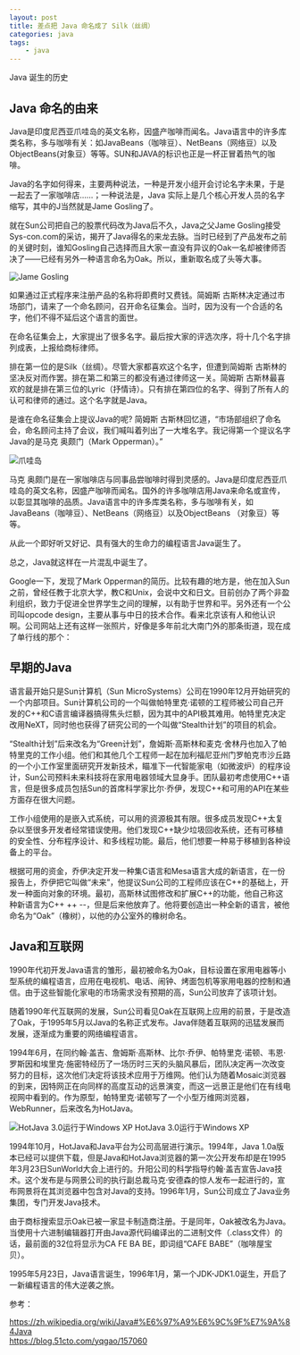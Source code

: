 ```yaml
---
layout: post
title: 差点把 Java 命名成了 Silk（丝绸）
categories: java
tags: 
	- java
---
```


Java 诞生的历史

## Java 命名的由来

Java是印度尼西亚爪哇岛的英文名称，因盛产咖啡而闻名。Java语言中的许多库类名称，多与咖啡有关：如JavaBeans（咖啡豆）、NetBeans（网络豆）以及ObjectBeans(对象豆）等等。SUN和JAVA的标识也正是一杯正冒着热气的咖啡。

Java的名字如何得来，主要两种说法，一种是开发小组开会讨论名字未果，于是一起去了一家咖啡店……；一种说法是，Java 实际上是几个核心开发人员的名字缩写，其中的J当然就是Jame Gosling了。

就在Sun公司把自己的股票代码改为Java后不久，Java之父Jame Gosling接受Sys-con.com的采访，揭开了Java得名的来龙去脉。当时已经到了产品发布之前的关键时刻，谁知Gosling自己选择而且大家一直没有异议的Oak一名却被律师否决了——已经有另外一种语言命名为Oak。所以，重新取名成了头等大事。

![Jame Gosling](http://www.itmind.net/assets/images/2019/java/James_Gosling_2008.jpg)
 
如果通过正式程序来注册产品的名称将即费时又费钱。简姆斯 古斯林决定通过市场部门，请来了一个命名顾问，召开命名征集会。当时，因为没有一个合适的名字，他们不得不延后这个语言的面世。

在命名征集会上，大家提出了很多名字。最后按大家的评选次序，将十几个名字排列成表，上报给商标律师。

排在第一位的是Silk（丝绸）。尽管大家都喜欢这个名字，但遭到简姆斯 古斯林的坚决反对而作罢。排在第二和第三的都没有通过律师这一关。简姆斯 古斯林最喜欢的就是排在第三位的Lyric（抒情诗）。只有排在第四位的名字、得到了所有人的认可和律师的通过。这个名字就是Java。

是谁在命名征集会上提议Java的呢?   简姆斯 古斯林回忆道，“市场部组织了命名会，命名顾问主持了会议，我们喊叫着列出了一大堆名字。我记得第一个提议名字Java的是马克 奥颇门（Mark Opperman）。”

![爪哇岛](http://www.itmind.net/assets/images/2019/java/1024px-Java_Topography.png)

马克 奥颇门是在一家咖啡店与同事品尝咖啡时得到灵感的。Java是印度尼西亚爪哇岛的英文名称，因盛产咖啡而闻名。国外的许多咖啡店用Java来命名或宣传，以彰显其咖啡的品质。Java语言中的许多库类名称，多与咖啡有关，如JavaBeans（咖啡豆）、NetBeans（网络豆）以及ObjectBeans （对象豆）等等。

从此一个即好听又好记、具有强大的生命力的编程语言Java诞生了。

总之，Java就这样在一片混乱中诞生了。

Google一下，发现了Mark Opperman的简历。比较有趣的地方是，他在加入Sun之前，曾经任教于北京大学，教C和Unix，会说中文和日文。目前创办了两个非盈利组织，致力于促进全世界学生之间的理解，以有助于世界和平。另外还有一个公司叫opcode design，主要从事与中日的技术合作。看来北京该有人和他认识啊。公司网站上还有这样一张照片，好像是多年前北大南门外的那条街道，现在成了单行线的那个：

## 早期的Java

语言最开始只是Sun计算机（Sun MicroSystems）公司在1990年12月开始研究的一个内部项目。Sun计算机公司的一个叫做帕特里克·诺顿的工程师被公司自己开发的C++和C语言编译器搞得焦头烂额，因为其中的API极其难用。帕特里克决定改用NeXT，同时他也获得了研究公司的一个叫做“Stealth计划”的项目的机会。

“Stealth计划”后来改名为“Green计划”，詹姆斯·高斯林和麦克·舍林丹也加入了帕特里克的工作小组。他们和其他几个工程师一起在加利福尼亚州门罗帕克市沙丘路的一个小工作室里面研究开发新技术，瞄准下一代智能家电（如微波炉）的程序设计，Sun公司预料未来科技将在家用电器领域大显身手。团队最初考虑使用C++语言，但是很多成员包括Sun的首席科学家比尔·乔伊，发现C++和可用的API在某些方面存在很大问题。

工作小组使用的是嵌入式系统，可以用的资源极其有限。很多成员发现C++太复杂以至很多开发者经常错误使用。他们发现C++缺少垃圾回收系统，还有可移植的安全性、分布程序设计、和多线程功能。最后，他们想要一种易于移植到各种设备上的平台。

根据可用的资金，乔伊决定开发一种集C语言和Mesa语言大成的新语言，在一份报告上，乔伊把它叫做“未来”，他提议Sun公司的工程师应该在C++的基础上，开发一种面向对象的环境。最初，高斯林试图修改和扩展C++的功能，他自己称这种新语言为C++ ++ --，但是后来他放弃了。他将要创造出一种全新的语言，被他命名为“Oak”（橡树），以他的办公室外的橡树命名。

## Java和互联网

1990年代初开发Java语言的雏形，最初被命名为Oak，目标设置在家用电器等小型系统的编程语言，应用在电视机、电话、闹钟、烤面包机等家用电器的控制和通信。由于这些智能化家电的市场需求没有预期的高，Sun公司放弃了该项计划。

随着1990年代互联网的发展，Sun公司看见Oak在互联网上应用的前景，于是改造了Oak，于1995年5月以Java的名称正式发布。Java伴随着互联网的迅猛发展而发展，逐渐成为重要的网络编程语言。

1994年6月，在同约翰·盖吉、詹姆斯·高斯林、比尔·乔伊、帕特里克·诺顿、韦恩·罗斯因和埃里克·施密特经历了一场历时三天的头脑风暴后，团队决定再一次改变努力的目标，这次他们决定将该技术应用于万维网。他们认为随着Mosaic浏览器的到来，因特网正在向同样的高度互动的远景演变，而这一远景正是他们在有线电视网中看到的。作为原型，帕特里克·诺顿写了一个小型万维网浏览器，WebRunner，后来改名为HotJava。

![HotJava 3.0运行于Windows XP](http://www.itmind.net/assets/images/2019/java/800px-MainPage-HotJava3-Optim.png)
HotJava 3.0运行于Windows XP

1994年10月，HotJava和Java平台为公司高层进行演示。1994年，Java 1.0a版本已经可以提供下载，但是Java和HotJava浏览器的第一次公开发布却是在1995年3月23日SunWorld大会上进行的。升阳公司的科学指导约翰·盖吉宣告Java技术。这个发布是与网景公司的执行副总裁马克·安德森的惊人发布一起进行的，宣布网景将在其浏览器中包含对Java的支持。1996年1月，Sun公司成立了Java业务集团，专门开发Java技术。

由于商标搜索显示Oak已被一家显卡制造商注册。于是同年，Oak被改名为Java。当使用十六进制编辑器打开由Java源代码编译出的二进制文件（.class文件）的话，最前面的32位将显示为CA FE BA BE，即词组“CAFE BABE”（咖啡屋宝贝）。

1995年5月23日，Java语言诞生，1996年1月，第一个JDK-JDK1.0诞生，开启了一新编程语言的伟大逆袭之旅。

参考：

https://zh.wikipedia.org/wiki/Java#%E6%97%A9%E6%9C%9F%E7%9A%84Java  
https://blog.51cto.com/yqgao/157060